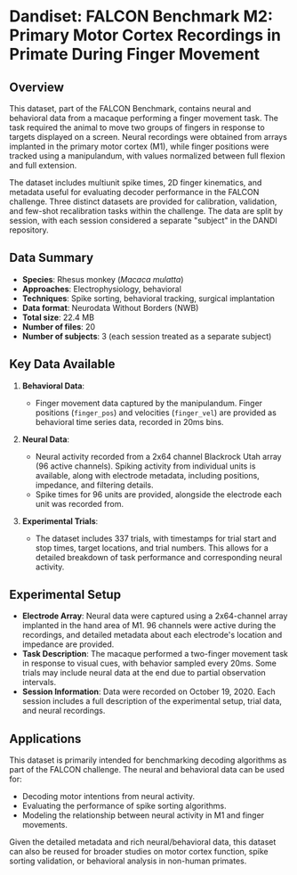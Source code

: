 # Dandiset: FALCON Benchmark M2: Primary Motor Cortex Recordings in Primate During Finger Movement

## Overview

This dataset, part of the FALCON Benchmark, contains neural and behavioral data from a macaque performing a finger movement task. The task required the animal to move two groups of fingers in response to targets displayed on a screen. Neural recordings were obtained from arrays implanted in the primary motor cortex (M1), while finger positions were tracked using a manipulandum, with values normalized between full flexion and full extension.

The dataset includes multiunit spike times, 2D finger kinematics, and metadata useful for evaluating decoder performance in the FALCON challenge. Three distinct datasets are provided for calibration, validation, and few-shot recalibration tasks within the challenge. The data are split by session, with each session considered a separate "subject" in the DANDI repository.

## Data Summary

- **Species**: Rhesus monkey (*Macaca mulatta*)
- **Approaches**: Electrophysiology, behavioral
- **Techniques**: Spike sorting, behavioral tracking, surgical implantation
- **Data format**: Neurodata Without Borders (NWB)
- **Total size**: 22.4 MB
- **Number of files**: 20
- **Number of subjects**: 3 (each session treated as a separate subject)

## Key Data Available

1. **Behavioral Data**:
   - Finger movement data captured by the manipulandum. Finger positions (`finger_pos`) and velocities (`finger_vel`) are provided as behavioral time series data, recorded in 20ms bins.

2. **Neural Data**:
   - Neural activity recorded from a 2x64 channel Blackrock Utah array (96 active channels). Spiking activity from individual units is available, along with electrode metadata, including positions, impedance, and filtering details.
   - Spike times for 96 units are provided, alongside the electrode each unit was recorded from.

3. **Experimental Trials**:
   - The dataset includes 337 trials, with timestamps for trial start and stop times, target locations, and trial numbers. This allows for a detailed breakdown of task performance and corresponding neural activity.

## Experimental Setup

- **Electrode Array**: Neural data were captured using a 2x64-channel array implanted in the hand area of M1. 96 channels were active during the recordings, and detailed metadata about each electrode's location and impedance are provided.
- **Task Description**: The macaque performed a two-finger movement task in response to visual cues, with behavior sampled every 20ms. Some trials may include neural data at the end due to partial observation intervals.
- **Session Information**: Data were recorded on October 19, 2020. Each session includes a full description of the experimental setup, trial data, and neural recordings.

## Applications

This dataset is primarily intended for benchmarking decoding algorithms as part of the FALCON challenge. The neural and behavioral data can be used for:
- Decoding motor intentions from neural activity.
- Evaluating the performance of spike sorting algorithms.
- Modeling the relationship between neural activity in M1 and finger movements.

Given the detailed metadata and rich neural/behavioral data, this dataset can also be reused for broader studies on motor cortex function, spike sorting validation, or behavioral analysis in non-human primates.

